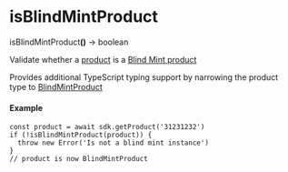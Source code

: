 # isBlindMintProduct

isBlindMintProduc&#x74;**()** → boolean

Validate whether a [product](https://app.gitbook.com/o/FkM3zqPi1O0VypWXgiUZ/s/wX9Yl8DLygpenDBVWGPF/~/changes/1/sdk/product) is a [Blind Mint product](https://app.gitbook.com/o/FkM3zqPi1O0VypWXgiUZ/s/wX9Yl8DLygpenDBVWGPF/~/changes/1/sdk/product/product-types/blind-mint)

Provides additional TypeScript typing support by narrowing the product type to [BlindMintProduct](https://app.gitbook.com/o/FkM3zqPi1O0VypWXgiUZ/s/wX9Yl8DLygpenDBVWGPF/~/changes/1/references/blindmintproduct)

#### Example

```tsx
const product = await sdk.getProduct('31231232')
if (!isBlindMintProduct(product)) {
  throw new Error('Is not a blind mint instance')
}
// product is now BlindMintProduct
```
